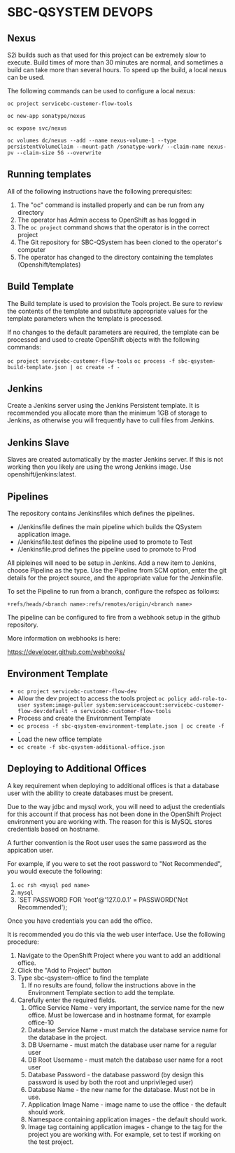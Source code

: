 # SBC-QSYSTEM DEVOPS

Nexus
-----
S2i builds such as that used for this project can be extremely slow to execute.  Build times of more than 30 minutes are normal, and sometimes a build can take more than several hours.  To speed up the build, a local nexus can be used.

The following commands can be used to configure a local nexus:

`oc project servicebc-customer-flow-tools`

`oc new-app sonatype/nexus`

`oc expose svc/nexus`

`oc volumes dc/nexus --add --name nexus-volume-1 --type persistentVolumeClaim --mount-path /sonatype-work/ --claim-name nexus-pv --claim-size 5G --overwrite`


Running templates
----------------
All of the following instructions have the following prerequisites:

1. The "oc" command is installed properly and can be run from any directory
2. The operator has Admin access to OpenShift as has logged in
3. The `oc project` command shows that the operator is in the correct project
3. The Git repository for SBC-QSystem has been cloned to the operator's computer
4. The operator has changed to the directory containing the templates (Openshift/templates)

Build Template
--------------
The Build template is used to provision the Tools project.  Be sure to review the contents of the template and substitute appropriate values for the template parameters when the template is processed.

If no changes to the default parameters are required, the template can be processed and used to create OpenShift objects with the following commands:

`oc project servicebc-customer-flow-tools`
`oc process -f sbc-qsystem-build-template.json | oc create -f -` 

Jenkins
-------

Create a Jenkins server using the Jenkins Persistent template.  It is recommended you allocate more than the minimum 1GB of storage to Jenkins, as otherwise you will frequently have to cull files from Jenkins.

Jenkins Slave
-----------
Slaves are created automatically by the master Jenkins server.  If this is not working then you likely are using the wrong Jenkins image.  Use openshift/jenkins:latest.

Pipelines
--------

The repository contains Jenkinsfiles which defines the pipelines.

- /Jenkinsfile defines the main pipeline which builds the QSystem application image.
- /Jenkinsfile.test defines the pipeline used to promote to Test
- /Jenkinsfile.prod defines the pipeline used to promote to Prod

All pipleines will need to be setup in Jenkins.  Add a new item to Jenkins, choose Pipeline as the type.  Use the Pipeline from SCM option, enter the git details for the project source, and the appropriate value for the Jenkinsfile.   

To set the Pipeline to run from a branch, configure the refspec as follows:

`+refs/heads/<branch name>:refs/remotes/origin/<branch name>`

The pipeline can be configured to fire from a webhook setup in the github repository.

More information on webhooks is here:

https://developer.github.com/webhooks/

Environment Template
--------------------

- `oc project servicebc-customer-flow-dev`
- Allow the dev project to access the tools project
`oc policy add-role-to-user system:image-puller system:serviceaccount:servicebc-customer-flow-dev:default -n servicebc-customer-flow-tools`
- Process and create the Environment Template
- `oc process -f sbc-qsystem-environment-template.json | oc create -f -`
- Load the new office template
- `oc create -f sbc-qsystem-additional-office.json`

Deploying to Additional Offices
-------------------------------
A key requirement when deploying to additional offices is that a database user with the ability to create databases must be present.  

Due to the way jdbc and mysql work, you will need to adjust the credentials for this account if that process has not been done in the OpenShift Project environment you are working with.  The reason for this is MySQL stores credentials based on hostname.

A further convention is the Root user uses the same password as the appication user.

For example, if you were to set the root password to "Not Recommended", you would execute the following:

1. `oc rsh <mysql pod name>`
2. `mysql`
3. `SET PASSWORD FOR 'root'@'127.0.0.1' = PASSWORD('Not Recommended');

Once you have credentials you can add the office.

It is recommended you do this via the web user interface.  Use the following procedure:
1. Navigate to the OpenShift Project where you want to add an additional office.
2. Click the "Add to Project" button
3. Type sbc-qsystem-office to find the template
	1. If no results are found, follow the instructions above in the Environment Template section to add the template.
4. Carefully enter the required fields.
	1. Office Service Name - very important, the service name for the new office.  Must be lowercase and in hostname format, for example office-10
	2. Database Service Name - must match the database service name for the database in the project.
	3. DB Username - must match the database user name for a regular user
	4. DB Root Username - must match the database user name for a root user
	5. Database Password - the database password (by design this password is used by both the root and unprivileged user)
	6. Database Name - the new name for the database.  Must not be in use.  
	7. Application Image Name - image name to use the office - the default should work.
	8. Namespace containing application images - the default should work.
	9. Image tag containing application images - change to the tag for the project you are working with.  For example, set to test if working on the test project.





